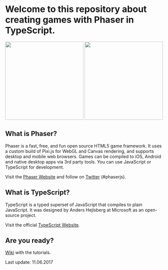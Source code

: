 # Welcome to this repository about creating games with Phaser in TypeScript.

<img src="https://github.com/digitsensitive/phaser.typescript.tutorial/blob/master/resources/github/phaser.png" width="250"/>
<img src="https://github.com/digitsensitive/phaser.typescript.tutorial/blob/master/resources/github/typescript.png" width="250"/>

## What is Phaser?

Phaser is a fast, free, and fun open source HTML5 game framework.
It uses a custom build of Pixi.js for WebGL and Canvas rendering, and supports
desktop and mobile web browsers. Games can be compiled to iOS, Android and
native desktop apps via 3rd party tools. You can use JavaScript or
TypeScript for development.

Visit the [Phaser Website](http://phaser.io) and follow on
[Twitter](https://twitter.com/photonstorm) (#phaserjs).

## What is TypeScript?

TypeScript is a typed superset of JavaScript that compiles to plain JavaScript.
It was designed by Anders Hejlsberg at Microsoft as an open-source project.

Visit the official [TypeScript Website](https://www.typescriptlang.org).

## Are you ready?

[Wiki](https://github.com/digitsensitive/phaser.typescript.tutorial/wiki)
with the tutorials.

Last update: 11.06.2017
